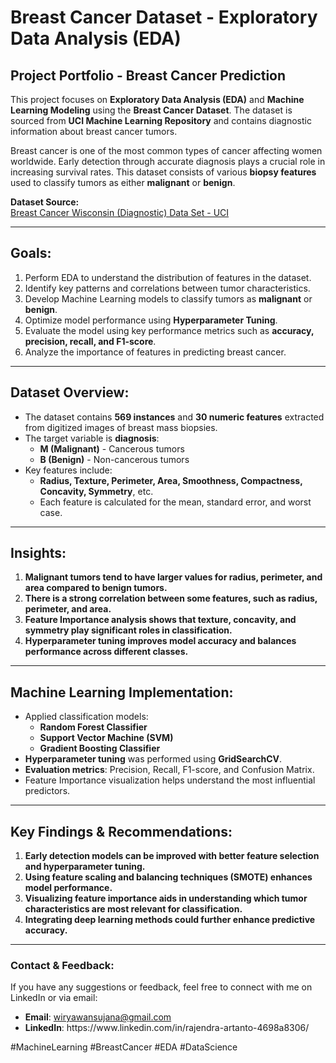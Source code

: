 # Breast Cancer Dataset - Exploratory Data Analysis (EDA)

## Project Portfolio - Breast Cancer Prediction

This project focuses on **Exploratory Data Analysis (EDA)** and **Machine Learning Modeling** using the **Breast Cancer Dataset**. The dataset is sourced from **UCI Machine Learning Repository** and contains diagnostic information about breast cancer tumors.

Breast cancer is one of the most common types of cancer affecting women worldwide. Early detection through accurate diagnosis plays a crucial role in increasing survival rates. This dataset consists of various **biopsy features** used to classify tumors as either **malignant** or **benign**.

**Dataset Source:**\
[Breast Cancer Wisconsin (Diagnostic) Data Set - UCI](https://archive.ics.uci.edu/ml/datasets/Breast+Cancer+Wisconsin+%28Diagnostic%29)

---

## Goals:

1. Perform EDA to understand the distribution of features in the dataset.
2. Identify key patterns and correlations between tumor characteristics.
3. Develop Machine Learning models to classify tumors as **malignant** or **benign**.
4. Optimize model performance using **Hyperparameter Tuning**.
5. Evaluate the model using key performance metrics such as **accuracy, precision, recall, and F1-score**.
6. Analyze the importance of features in predicting breast cancer.

---

## Dataset Overview:

- The dataset contains **569 instances** and **30 numeric features** extracted from digitized images of breast mass biopsies.
- The target variable is **diagnosis**:
  - **M (Malignant)** - Cancerous tumors
  - **B (Benign)** - Non-cancerous tumors
- Key features include:
  - **Radius, Texture, Perimeter, Area, Smoothness, Compactness, Concavity, Symmetry**, etc.
  - Each feature is calculated for the mean, standard error, and worst case.

---

## Insights:

1. **Malignant tumors tend to have larger values for radius, perimeter, and area compared to benign tumors.**
2. **There is a strong correlation between some features, such as radius, perimeter, and area.**
3. **Feature Importance analysis shows that texture, concavity, and symmetry play significant roles in classification.**
4. **Hyperparameter tuning improves model accuracy and balances performance across different classes.**

---

## Machine Learning Implementation:

- Applied classification models:
  - **Random Forest Classifier**
  - **Support Vector Machine (SVM)**
  - **Gradient Boosting Classifier**
- **Hyperparameter tuning** was performed using **GridSearchCV**.
- **Evaluation metrics**: Precision, Recall, F1-score, and Confusion Matrix.
- Feature Importance visualization helps understand the most influential predictors.

---

## Key Findings & Recommendations:

1. **Early detection models can be improved with better feature selection and hyperparameter tuning.**
2. **Using feature scaling and balancing techniques (SMOTE) enhances model performance.**
3. **Visualizing feature importance aids in understanding which tumor characteristics are most relevant for classification.**
4. **Integrating deep learning methods could further enhance predictive accuracy.**

---

### Contact & Feedback:

If you have any suggestions or feedback, feel free to connect with me on LinkedIn or via email:

- **Email**: [wiryawansujana@gmail.com](mailto\:wiryawansujana@gmail.com)
- **LinkedIn**: https\://www\.linkedin.com/in/rajendra-artanto-4698a8306/

\#MachineLearning #BreastCancer #EDA #DataScience

